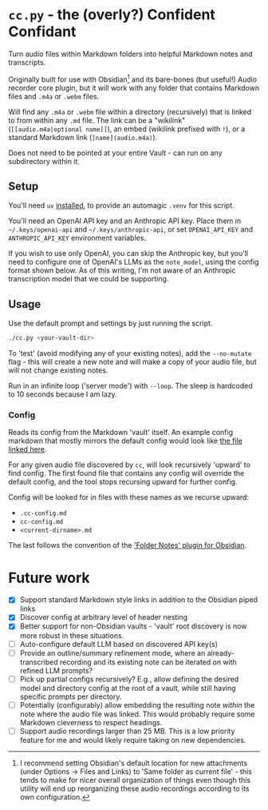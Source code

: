 # `cc.py` - the (overly?) Confident Confidant

Turn audio files within Markdown folders into helpful Markdown notes and transcripts.

Originally built for use with Obsidian[^1] and its bare-bones (but useful!) Audio recorder
core plugin, but it will work with any folder that contains Markdown files and `.m4a` or
`.webm` files.

[^1]: I recommend setting Obsidian's default location for new attachments (under Options
    -> Files and Links) to 'Same folder as current file' - this tends to make for nicer
    overall organization of things even though this utility will end up reorganizing these
    audio recordings according to its own configuration.

Will find any `.m4a` or `.webm` file within a directory (recursively) that is linked to
from within any `.md` file. The link can be a "wikilink" (`[[audio.m4a|optional name]]`), an embed
(wikilink prefixed with `!`), or a standard Markdown link (`[name](audio.m4a)`).

Does not need to be pointed at your entire Vault - can run on any subdirectory within it.

## Setup

You'll need `uv` [installed](https://docs.astral.sh/uv/getting-started/installation/), to
provide an automagic `.venv` for this script.

You'll need an OpenAI API key and an Anthropic API key. Place them in `~/.keys/openai-api`
and `~/.keys/anthropic-api`, or set `OPENAI_API_KEY` and `ANTHROPIC_API_KEY` environment variables.

If you wish to use only OpenAI, you can skip the Anthropic key, but you'll need to
configure one of OpenAI's LLMs as the `note_model`, using the config format shown
below. As of this writing, I'm not aware of an Anthropic transcription model that we could
be supporting.

## Usage

Use the default prompt and settings by just running the script.

```sh
./cc.py <your-vault-dir>
```

To 'test' (avoid modifying any of your existing notes), add the `--no-mutate` flag -
this will create a new note and will make a copy of your audio file, but will not change
existing notes.

Run in an infinite loop ('server mode') with `--loop`. The sleep is hardcoded to 10
seconds because I am lazy.

### Config

Reads its config from the Markdown 'vault' itself. An example config markdown that mostly mirrors
the default config would look like [the file linked here](cc-config.md).

For any given audio file discovered by `cc`, will look recursively 'upward' to find
config. The first found file that contains any config will override the default config,
and the tool stops recursing upward for further config.

Config will be looked for in files with these names as we recurse upward:

- `.cc-config.md`
- `cc-config.md`
- `<current-dirname>.md`

The last follows the convention of the ['Folder Notes' plugin for
Obsidian](https://github.com/LostPaul/obsidian-folder-notes).

# Future work

- [x] Support standard Markdown style links in addition to the Obsidian piped links
- [x] Discover config at arbitrary level of header nesting
- [x] Better support for non-Obsidian vaults - 'vault' root discovery is now more robust in these situations.
- [ ] Auto-configure default LLM based on discovered API key(s)
- [ ] Provide an outline/summary refinement mode, where an already-transcribed recording
      and its existing note can be iterated on with refined LLM prompts?
- [ ] Pick up partial configs recursively? E.g., allow defining the desired model and
      directory config at the root of a vault, while still having specific prompts per
      directory.
- [ ] Potentially (configurably) allow embedding the resulting note _within_ the note
      where the audio file was linked. This would probably require some Markdown
      cleverness to respect headings.
- [ ] Support audio recordings larger than 25 MB. This is a low priority feature for me
      and would likely require taking on new dependencies.
